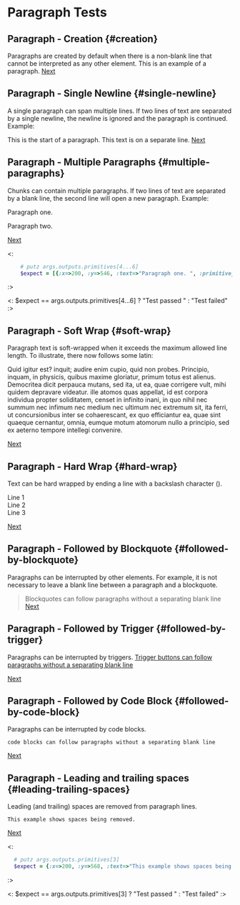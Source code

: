 # Paragraph Tests

## Paragraph - Creation {#creation}

Paragraphs are created by default when there is a non-blank line that cannot be interpreted as any other element. This is an example of a paragraph.
[Next](#single-newline)

## Paragraph - Single Newline  {#single-newline}
A single paragraph can span multiple lines.
If two lines of text are separated by a single newline, the newline is ignored
and the paragraph is continued. Example:

This is the start of a paragraph.
This text is on a separate line.
[Next](#multiple-paragraphs)

## Paragraph - Multiple Paragraphs {#multiple-paragraphs}
Chunks can contain multiple paragraphs. If two lines of text are separated by a blank line, the second line will open a new paragraph. Example:

Paragraph one.

Paragraph two.

[Next](#soft-wrap)

<: 
```rb
    # putz args.outputs.primitives[4...6]
    $expect = [{:x=>200, :y=>546, :text=>"Paragraph one. ", :primitive_marker=>:label, :font=>"fonts/roboto/roboto-regular.ttf", :size_enum=>0, :line_spacing=>1, :r=>204, :g=>204, :b=>204, :spacing_between=>0.6, :spacing_after=>0.9, :size_px=>22.0}, {:x=>200, :y=>511, :text=>"Paragraph two. ", :primitive_marker=>:label, :font=>"fonts/roboto/roboto-regular.ttf", :size_enum=>0, :line_spacing=>1, :r=>204, :g=>204, :b=>204, :spacing_between=>0.6, :spacing_after=>0.9, :size_px=>22.0}]
```
:>

<: $expect == args.outputs.primitives[4...6] ? "Test passed " : "Test failed" :>


## Paragraph - Soft Wrap {#soft-wrap}
Paragraph text is soft-wrapped when it exceeds the maximum allowed line length. To illustrate, there now follows some latin: 

Quid igitur est? inquit; audire enim cupio, quid non probes. Principio, inquam, in physicis, quibus maxime gloriatur, primum totus est alienus. Democritea dicit perpauca mutans, sed ita, ut ea, quae corrigere vult, mihi quidem depravare videatur. ille atomos quas appellat, id est corpora individua propter soliditatem, censet in infinito inani, in quo nihil nec summum nec infimum nec medium nec ultimum nec extremum sit, ita ferri, ut concursionibus inter se cohaerescant, ex quo efficiantur ea, quae sint quaeque cernantur, omnia, eumque motum atomorum nullo a principio, sed ex aeterno tempore intellegi convenire.

[Next](#hard-wrap)

## Paragraph - Hard Wrap {#hard-wrap}
Text can be hard wrapped by ending a line with a backslash character (\).

Line 1\
Line 2\
Line 3

[Next](#followed-by-blockquote)

## Paragraph - Followed by Blockquote {#followed-by-blockquote}
Paragraphs can be interrupted by other elements. For example, it is not necessary to leave a blank line between a paragraph and a blockquote.
> Blockquotes can follow paragraphs without a separating blank line
[Next](#followed-by-trigger)

## Paragraph - Followed by Trigger {#followed-by-trigger}
Paragraphs can be interrupted by triggers.
[Trigger buttons can follow paragraphs without a separating blank line]()

[Next](#followed-by-code-block)

## Paragraph - Followed by Code Block {#followed-by-code-block}
Paragraphs can be interrupted by code blocks.
~~~
code blocks can follow paragraphs without a separating blank line
~~~

[Next](#leading-trailing-spaces)


## Paragraph - Leading and trailing spaces {#leading-trailing-spaces}
Leading (and trailing) spaces are removed from paragraph lines.

    This example shows spaces being removed.    

[Next](#)

<: 
  ```rb
    # putz args.outputs.primitives[3]
    $expect = {:x=>200, :y=>568, :text=>"This example shows spaces being removed. ", :primitive_marker=>:label, :font=>"fonts/roboto/roboto-regular.ttf", :size_enum=>0, :line_spacing=>1, :r=>204, :g=>204, :b=>204, :spacing_between=>0.6, :spacing_after=>0.9, :size_px=>22.0}
  ```
:>

<: $expect == args.outputs.primitives[3] ? "Test passed " : "Test failed" :>
